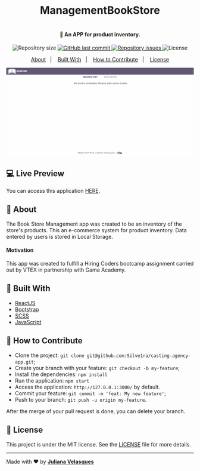 <h1 align="center"> ManagementBookStore <h1>

<h4 align="center">
  🚀 An APP for product inventory.
</h4>

<p align="center">
  
  <img alt="Repository size" src="https://img.shields.io/github/repo-size/JulianaVelasques/ManagementBookStore">
  
  <a href="https://github.com/JulianaVelasques/ManagementBookStore/commits/main">
    <img alt="GitHub last commit" src="https://img.shields.io/github/last-commit/JulianaVelasques/ManagementBookStore">
  </a>

  <a href="https://github.com/JulianaVelasques/ManagementBookStore/issues">
    <img alt="Repository issues" src="https://img.shields.io/github/issues/JulianaVelasques/ManagementBookStore">
  </a>

  <img alt="License" src="https://img.shields.io/badge/license-MIT-brightgreen">
</p>

<p align="center">
  <a href="#page_with_curl-about">About</a>&nbsp;&nbsp;&nbsp;|&nbsp;&nbsp;&nbsp;
  <a href="#wrench-built-with">Built With</a>&nbsp;&nbsp;&nbsp;|&nbsp;&nbsp;&nbsp;
  <a href="#-how-to-contribute">How to Contribute</a>&nbsp;&nbsp;&nbsp;|&nbsp;&nbsp;&nbsp;
  <a href="#memo-license">License</a>
</p>

![Demo](demo.gif)

## 💻 Live Preview

You can access this application [HERE](https://management-book-store.vercel.app/). 

## :page_with_curl: About

The Book Store Management app was created to be an inventory of the store's products. This an e-commerce system for product inventory. Data entered by users is stored in Local Storage.



#### Motivation
This app was created to fulfill a Hiring Coders bootcamp assignment carried out by VTEX in partnership with Gama Academy.


## :wrench: Built With

- [ReactJS](https://reactjs.org/)
- [Bootstrap](https://getbootstrap.com/docs/4.5/getting-started/introduction/)
- [SCSS](https://sass-lang.com/)
- [JavaScript](https://www.javascript.com/)

## 🤔 How to Contribute

- Clone the project: `git clone git@github.com:Silve1ra/casting-agency-app.git`;
- Create your branch with your feature: `git checkout -b my-feature`;
- Install the dependencies: `npm install`
- Run the application: `npm start`
- Access the application: `http://127.0.0.1:3000/` by default.
- Commit your feature: `git commit -m 'feat: My new feature'`;
- Push to your branch: `git push -u origin my-feature`.

After the merge of your pull request is done, you can delete your branch.

## :memo: License

This project is under the MIT license. See the [LICENSE](LICENSE.md) file for more details.

---

Made with ♥ by <tr>
    <td align="center"><a href="https://github.com/JulianaVelasques"><b>Juliana Velasques</b></a><br /></td>
<tr>

